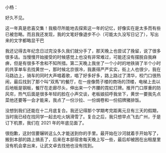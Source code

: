 小杨：

好久不见。

这一年真是悲喜交集！我极尽所能地去探索这一年的记忆，好像实在是太多而有些已被忽略。而且我还发现，我的文笔好像退步不小（可能太久没写日记了），写出来的文字都略显干巴

我还记得去年纪念日过完没多久我们就分手了，那天晚上也尝试了挽留，说了很多很多话。当慢慢开始接受的时候感觉上也没有非常难过，可能还没有摆脱自我麻痹，但是有很多不舍和不知所措。第二天晚上我坐了一个小时的地铁骑了半个小时的共享单车去找黄世一，那时候北京很冷，我裹得严严实实，街上人也很少，我在马路边上，骑车的同时大声唱着歌，唱了好多好多，路上路过了清华，校门口很热闹，最后找到了那个叫“双馬”的餐厅，在一座像筒子楼的商场的顶楼，电梯上去以后地板是钢板，餐厅在走廊尽头，伸出来一个齐腰的霓虹灯牌。推开门口厚重的防风帘，热气后面是很多年轻的脸在小声交谈，老板娘招呼我坐下，黄世一要我先点菜他还要等一会才能来，我点了一份沙拉、一份焗卷和一份招牌猪排饭。

没想到我们还能在十二月底复合。我还记得那个学期考完距离元旦有三天的假期，当时我已经在找同学一起去吃火锅滑雪了。复合之后，我只想早点飞去广州，于是订下机票，我们在 2021 年的年底见面了。



















很抱歉，这封信要辗转这么久才能送到你的手里。最开始在沙河就着手开始写了，搬到本部的路上搞丢了，后来在本部宿舍每天晚上写一些，最后却被困在出租屋里没有机会拿出来，让武文卓去找他也没有找到。

